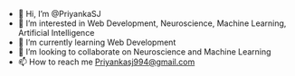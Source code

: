- 👋 Hi, I’m @PriyankaSJ
- 👀 I’m interested in Web Development, Neuroscience, Machine Learning, Artificial Intelligence
- 🌱 I’m currently learning Web Development
- 💞️ I’m looking to collaborate on Neuroscience and Machine Learning
- 📫 How to reach me Priyankasj994@gmail.com

<!---
PriyankaSJ/PriyankaSJ is a ✨ special ✨ repository because its `README.md` (this file) appears on your GitHub profile.
You can click the Preview link to take a look at your changes.
--->
